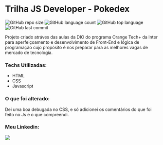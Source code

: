 # Trilha JS Developer - Pokedex

![GitHub repo size](https://img.shields.io/github/repo-size/cosme7/Pokedex_DIO-OrangeTech?color=purple&style=plastic)
![GitHub language count](https://img.shields.io/github/languages/count/cosme7/Pokedex_DIO-OrangeTech?color=purple&style=plastic)
![GitHub top language](https://img.shields.io/github/languages/top/cosme7/Pokedex_DIO-OrangeTech?color=purple&style=plastic)
![GitHub last commit](https://img.shields.io/github/last-commit/cosme7/Pokedex_DIO-OrangeTech?color=purple&style=plastic)

Projeto criado atráves das aulas da DIO do programa Orange Tech+ da Inter para aperfeiçoamento e desenvolvimento de Front-End e lógica de programação cujo propósito é nos preparar para as melhores vagas de mercado de tecnologia.

### Techs Utilizadas:
* HTML
* CSS
* Javascript

### O que foi alterado:
Dei uma boa debugada no CSS, e só adicionei os comentários do que foi feito no Js e o que compreendi.

### Meu Linkedin:
<a href="https://www.linkedin.com/in/cosme-da-silva-leite-08baa3219/" target="_blank"><img src="https://img.shields.io/badge/-LinkedIn-%230077B5?style=for-the-badge&logo=linkedin&logoColor=white" target="_blank"></a>

